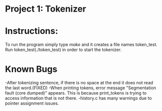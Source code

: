 Project 1: Tokenizer
====================
# Instructions:

To run the program simply type *make* and it creates a file names token_test.
Run token_test(./token_test) in order to start the tokenizer.

# Known Bugs

-After tokenizing sentence, if there is no space at the end it does not read
 the last word.(FIXED)
-When printing tokens, error message "Segmentation fault (core dumped)"
 appears. This is because print_tokens is trying to access information that is
 not there.
-history.c has many warnings due to pointer assignment issues.
